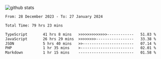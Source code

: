 
![github stats](https://github-readme-stats.vercel.app/api?username=realmahd1&show_icons=true&theme=codeSTACKr&hide_rank=true&count_private=true)

<!--START_SECTION:waka-->

```txt
From: 28 December 2023 - To: 27 January 2024

Total Time: 79 hrs 23 mins

TypeScript       41 hrs 8 mins   >>>>>>>>>>>>>------------   51.83 %
JavaScript       26 hrs 29 mins  >>>>>>>>-----------------   33.38 %
JSON             5 hrs 40 mins   >>-----------------------   07.14 %
PHP              1 hr 35 mins    >------------------------   02.01 %
Markdown         1 hr 15 mins    -------------------------   01.58 %
```

<!--END_SECTION:waka-->
